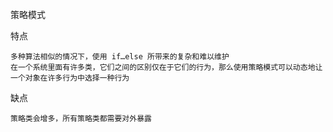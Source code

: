 策略模式

特点

    多种算法相似的情况下，使用 if…else 所带来的复杂和难以维护
    在一个系统里面有许多类，它们之间的区别仅在于它们的行为，那么使用策略模式可以动态地让一个对象在许多行为中选择一种行为

缺点
    
    策略类会增多，所有策略类都需要对外暴露